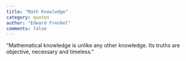 ```yaml
---
title: "Math Knowledge" 
category: quotes
author: "Edward Frenkel"
comments: false
---
```


“Mathematical knowledge is unlike any other knowledge. Its truths are objective, necessary and timeless.” 